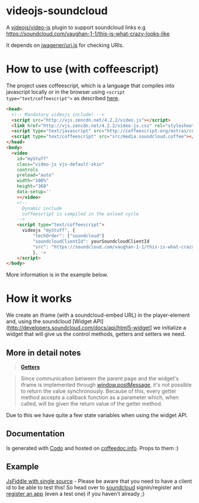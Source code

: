 videojs-soundcloud
==================

A [videojs/video-js](https://github.com/videojs/video.js) plugin to support soundcloud links e.g https://soundcloud.com/vaughan-1-1/this-is-what-crazy-looks-like

It depends on [jwagener/uri.js](https://github.com/jwagener/uri.js) for checking URIs.

How to use (with coffeescript)
==============================
The project uses coffeescript, which is a language that compiles into javascript locally or in the browser using ```<script type="text/coffeescript">``` as described [here](http://coffeescript.org/#scripts).

```html
<head>
  <!-- Mandatory videojs include! -->
  <script src="http://vjs.zencdn.net/4.2.2/video.js"></script>
  <link href="http://vjs.zencdn.net/4.2.2/video-js.css" rel="stylesheet">
  <script type="text/javascript" src="http://coffeescript.org/extras/coffee-script.js"></script>
  <script type="text/coffeescript" src="src/media.soundcloud.coffee"></script>
</head>
<body>
  <video
    id="myStuff"
    class="video-js vjs-default-skin"
    controls
    preload="auto"
    width="100%"
    height="360"
    data-setup=''
    ></video>
    <!--
      Dynamic include
      coffeescript is compiled in the onload cycle
    -->
    <script type="text/coffeescript">
      videojs "myStuff", {
          "techOrder": ["soundcloud"]
          "soundcloudClientId": yourSoundcloudClientId
          "src": "https://soundcloud.com/vaughan-1-1/this-is-what-crazy-looks-like"
          }, ->
    </script>
</body>
```

More information is in the example below.


How it works
============
We create an iframe (with a soundcloud-embed URL) in the player-element and, using the soundcloud [Widget API](http://developers.soundcloud.com/docs/api/html5-widget] we initialize a widget that will give us the control methods, getters and setters we need.

More in detail notes
--------------------
> [**Getters**](http://developers.soundcloud.com/docs/api/html5-widget#methods)

> Since communication between the parent page and the widget's iframe is implemented through [window.postMessage](https://developer.mozilla.org/en/DOM/window.postMessage), it's not possible to return the value synchronously. Because of this, every getter method accepts a callback function as a parameter which, when called, will be given the return value of the getter method.

Due to this we have quite a few state variables when using the widget API.

Documentation
-------------
Is generated with [Codo](https://github.com/coffeedoc/codo) and hosted on [coffeedoc.info](http://coffeedoc.info/github/LoveIsGrief/videojs-soundcloud/master/). Props to them :)

Example
-------
[JsFiddle with single source](http://jsfiddle.net/x7FDL/4/) - Please be aware that you need to have a client id to be able to test this! So head over to [soundcloud](http://soundcloud.com/) signin/register and [register an app](http://soundcloud.com/you/apps) (even a test one) if you haven't already ;)
